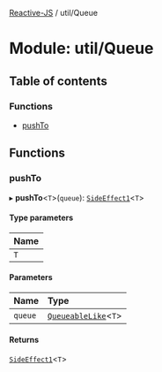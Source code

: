 [Reactive-JS](../README.md) / util/Queue

# Module: util/Queue

## Table of contents

### Functions

- [pushTo](util_Queue.md#pushto)

## Functions

### pushTo

▸ **pushTo**<`T`\>(`queue`): [`SideEffect1`](functions.md#sideeffect1)<`T`\>

#### Type parameters

| Name |
| :------ |
| `T` |

#### Parameters

| Name | Type |
| :------ | :------ |
| `queue` | [`QueueableLike`](../interfaces/util.QueueableLike.md)<`T`\> |

#### Returns

[`SideEffect1`](functions.md#sideeffect1)<`T`\>
